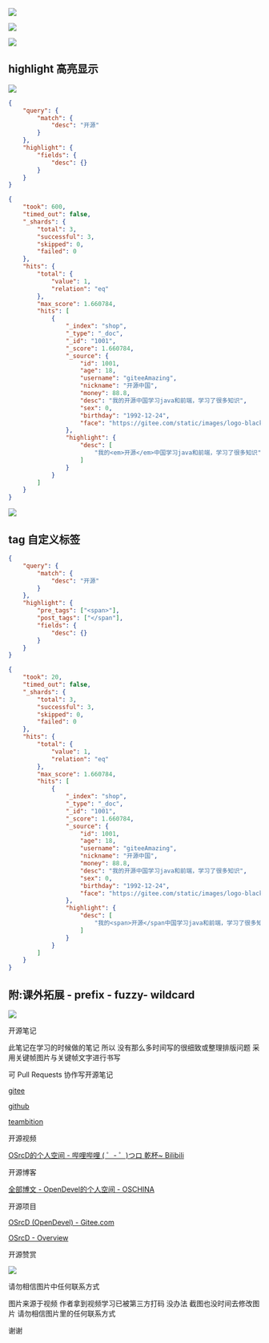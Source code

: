 



![](https://tcs.teambition.net/storage/312190bb9213af51bf84fd0b7f0a9c36c3fe?Signature=eyJhbGciOiJIUzI1NiIsInR5cCI6IkpXVCJ9.eyJBcHBJRCI6IjU5Mzc3MGZmODM5NjMyMDAyZTAzNThmMSIsIl9hcHBJZCI6IjU5Mzc3MGZmODM5NjMyMDAyZTAzNThmMSIsIl9vcmdhbml6YXRpb25JZCI6IiIsImV4cCI6MTYxMDcwMjYxNywiaWF0IjoxNjEwMDk3ODE3LCJyZXNvdXJjZSI6Ii9zdG9yYWdlLzMxMjE5MGJiOTIxM2FmNTFiZjg0ZmQwYjdmMGE5YzM2YzNmZSJ9.Ndb1wICEWv3s5PADE115DT04pvicrqxFHFmAiB3EE3E&download=2020-09-17%20175524.png "")

![](https://tcs.teambition.net/storage/31213f20939fb3ac9cd62a0e325abe5d77fa?Signature=eyJhbGciOiJIUzI1NiIsInR5cCI6IkpXVCJ9.eyJBcHBJRCI6IjU5Mzc3MGZmODM5NjMyMDAyZTAzNThmMSIsIl9hcHBJZCI6IjU5Mzc3MGZmODM5NjMyMDAyZTAzNThmMSIsIl9vcmdhbml6YXRpb25JZCI6IiIsImV4cCI6MTYxMDcwMjYxNywiaWF0IjoxNjEwMDk3ODE3LCJyZXNvdXJjZSI6Ii9zdG9yYWdlLzMxMjEzZjIwOTM5ZmIzYWM5Y2Q2MmEwZTMyNWFiZTVkNzdmYSJ9.84z_h0iQF0MItb2QJZ8TdBsPWfIq2RNg-bnfu1QVH38&download=image.png "")

![](https://tcs.teambition.net/storage/31212d7c7563798060bd03558f52de104763?Signature=eyJhbGciOiJIUzI1NiIsInR5cCI6IkpXVCJ9.eyJBcHBJRCI6IjU5Mzc3MGZmODM5NjMyMDAyZTAzNThmMSIsIl9hcHBJZCI6IjU5Mzc3MGZmODM5NjMyMDAyZTAzNThmMSIsIl9vcmdhbml6YXRpb25JZCI6IiIsImV4cCI6MTYxMDcwMjYxNywiaWF0IjoxNjEwMDk3ODE3LCJyZXNvdXJjZSI6Ii9zdG9yYWdlLzMxMjEyZDdjNzU2Mzc5ODA2MGJkMDM1NThmNTJkZTEwNDc2MyJ9.OJJ9KbPPqKx95Il4GYQOInoYait_zF3t5UA1OB8h0sg&download=image.png "")

## highlight 高亮显示 

![](https://tcs.teambition.net/storage/312110e1446bcf47b32d3be3fff64cdaa6f2?Signature=eyJhbGciOiJIUzI1NiIsInR5cCI6IkpXVCJ9.eyJBcHBJRCI6IjU5Mzc3MGZmODM5NjMyMDAyZTAzNThmMSIsIl9hcHBJZCI6IjU5Mzc3MGZmODM5NjMyMDAyZTAzNThmMSIsIl9vcmdhbml6YXRpb25JZCI6IiIsImV4cCI6MTYxMDcwMjYxNywiaWF0IjoxNjEwMDk3ODE3LCJyZXNvdXJjZSI6Ii9zdG9yYWdlLzMxMjExMGUxNDQ2YmNmNDdiMzJkM2JlM2ZmZjY0Y2RhYTZmMiJ9.-j0ld46ItJ9dNpw_hLVIDDflcC_x_1jQpeIfK0-inAo&download=image.png "")

```json
{
    "query": {
        "match": {
            "desc": "开源"
        }
    },
    "highlight": {
        "fields": {
            "desc": {}
        }
    }
}

```

```json
{
    "took": 600,
    "timed_out": false,
    "_shards": {
        "total": 3,
        "successful": 3,
        "skipped": 0,
        "failed": 0
    },
    "hits": {
        "total": {
            "value": 1,
            "relation": "eq"
        },
        "max_score": 1.660784,
        "hits": [
            {
                "_index": "shop",
                "_type": "_doc",
                "_id": "1001",
                "_score": 1.660784,
                "_source": {
                    "id": 1001,
                    "age": 18,
                    "username": "giteeAmazing",
                    "nickname": "开源中国",
                    "money": 88.8,
                    "desc": "我的开源中国学习java和前端，学习了很多知识",
                    "sex": 0,
                    "birthday": "1992-12-24",
                    "face": "https://gitee.com/static/images/logo-black.svg?t=158106664"
                },
                "highlight": {
                    "desc": [
                        "我的<em>开源</em>中国学习java和前端，学习了很多知识"
                    ]
                }
            }
        ]
    }
}

```

![](https://tcs.teambition.net/storage/3121325cd254a51d1e3456396f0459527547?Signature=eyJhbGciOiJIUzI1NiIsInR5cCI6IkpXVCJ9.eyJBcHBJRCI6IjU5Mzc3MGZmODM5NjMyMDAyZTAzNThmMSIsIl9hcHBJZCI6IjU5Mzc3MGZmODM5NjMyMDAyZTAzNThmMSIsIl9vcmdhbml6YXRpb25JZCI6IiIsImV4cCI6MTYxMDcwMjYxNywiaWF0IjoxNjEwMDk3ODE3LCJyZXNvdXJjZSI6Ii9zdG9yYWdlLzMxMjEzMjVjZDI1NGE1MWQxZTM0NTYzOTZmMDQ1OTUyNzU0NyJ9.sBpLzlhn2KJZ-VrvYw6foF88rQ6OGTGjpv_Wxlg9oxs&download=image.png "")

## tag 自定义标签

```json
{
    "query": {
        "match": {
            "desc": "开源"
        }
    },
    "highlight": {
        "pre_tags": ["<span>"],
        "post_tags": ["</span"],
        "fields": {
            "desc": {}
        }
    }
}

```

```json
{
    "took": 20,
    "timed_out": false,
    "_shards": {
        "total": 3,
        "successful": 3,
        "skipped": 0,
        "failed": 0
    },
    "hits": {
        "total": {
            "value": 1,
            "relation": "eq"
        },
        "max_score": 1.660784,
        "hits": [
            {
                "_index": "shop",
                "_type": "_doc",
                "_id": "1001",
                "_score": 1.660784,
                "_source": {
                    "id": 1001,
                    "age": 18,
                    "username": "giteeAmazing",
                    "nickname": "开源中国",
                    "money": 88.8,
                    "desc": "我的开源中国学习java和前端，学习了很多知识",
                    "sex": 0,
                    "birthday": "1992-12-24",
                    "face": "https://gitee.com/static/images/logo-black.svg?t=158106664"
                },
                "highlight": {
                    "desc": [
                        "我的<span>开源</span中国学习java和前端，学习了很多知识"
                    ]
                }
            }
        ]
    }
}

```

## 附:课外拓展 - prefix - fuzzy- wildcard

![](https://tcs.teambition.net/storage/3121fa2891ad26f2a00c38b8de68c4c0b8cc?Signature=eyJhbGciOiJIUzI1NiIsInR5cCI6IkpXVCJ9.eyJBcHBJRCI6IjU5Mzc3MGZmODM5NjMyMDAyZTAzNThmMSIsIl9hcHBJZCI6IjU5Mzc3MGZmODM5NjMyMDAyZTAzNThmMSIsIl9vcmdhbml6YXRpb25JZCI6IiIsImV4cCI6MTYxMDcwMjYxNywiaWF0IjoxNjEwMDk3ODE3LCJyZXNvdXJjZSI6Ii9zdG9yYWdlLzMxMjFmYTI4OTFhZDI2ZjJhMDBjMzhiOGRlNjhjNGMwYjhjYyJ9.ZTa9OCDU_aS_GqMGi7JUdOBuI0MRESNB-iN7_nl8tvo&download=2020-09-17%20175540.png "")

开源笔记

此笔记在学习的时候做的笔记 所以 没有那么多时间写的很细致或整理排版问题 采用关键帧图片与关键帧文字进行书写 

可 Pull Requests 协作写开源笔记

[gitee](https://gitee.com/opendevel/java-for-linux)

[github](https://github.com/OSrcD/java-for-linux)

[teambition](https://www.teambition.com/project/5ff1a6330b58d3e798744991?from=invite)

开源视频

[OSrcD的个人空间 - 哔哩哔哩 ( ゜- ゜)つロ 乾杯~ Bilibili](https://space.bilibili.com/77266754)

开源博客

[全部博文 - OpenDevel的个人空间 - OSCHINA](https://my.oschina.net/u/4675154?tab=newest&catalogId=0)

开源项目

[OSrcD (OpenDevel) - Gitee.com](https://gitee.com/OpenDevel)

[OSrcD - Overview](https://github.com/OSrcD)

开源赞赏

![](https://tcs.teambition.net/storage/3121aed56e96d914e1046f3b498b493ce232?Signature=eyJhbGciOiJIUzI1NiIsInR5cCI6IkpXVCJ9.eyJBcHBJRCI6IjU5Mzc3MGZmODM5NjMyMDAyZTAzNThmMSIsIl9hcHBJZCI6IjU5Mzc3MGZmODM5NjMyMDAyZTAzNThmMSIsIl9vcmdhbml6YXRpb25JZCI6IiIsImV4cCI6MTYxMDcwMjYxNywiaWF0IjoxNjEwMDk3ODE3LCJyZXNvdXJjZSI6Ii9zdG9yYWdlLzMxMjFhZWQ1NmU5NmQ5MTRlMTA0NmYzYjQ5OGI0OTNjZTIzMiJ9.hn1d86r_YBlskEwYjeJXX5J8NRHzzyiC2UQaaEET_yE&download=image.png "")

请勿相信图片中任何联系方式

图片来源于视频 作者拿到视频学习已被第三方打码 没办法 截图也没时间去修改图片 请勿相信图片里的任何联系方式

谢谢

